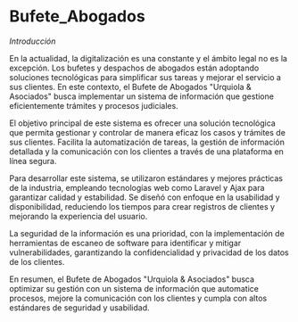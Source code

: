 # Bufete_Abogados
*Introducción*

En la actualidad, la digitalización es una constante y el ámbito legal no es la excepción. Los bufetes y despachos de abogados están adoptando soluciones tecnológicas para simplificar sus tareas y mejorar el servicio a sus clientes. En este contexto, el Bufete de Abogados "Urquiola & Asociados" busca implementar un sistema de información que gestione eficientemente trámites y procesos judiciales.

El objetivo principal de este sistema es ofrecer una solución tecnológica que permita gestionar y controlar de manera eficaz los casos y trámites de sus clientes. Facilita la automatización de tareas, la gestión de información detallada y la comunicación con los clientes a través de una plataforma en línea segura.

Para desarrollar este sistema, se utilizaron estándares y mejores prácticas de la industria, empleando tecnologías web como Laravel y Ajax para garantizar calidad y estabilidad. Se diseñó con enfoque en la usabilidad y disponibilidad, reduciendo los tiempos para crear registros de clientes y mejorando la experiencia del usuario.

La seguridad de la información es una prioridad, con la implementación de herramientas de escaneo de software para identificar y mitigar vulnerabilidades, garantizando la confidencialidad y privacidad de los datos de los clientes.

En resumen, el Bufete de Abogados "Urquiola & Asociados" busca optimizar su gestión con un sistema de información que automatice procesos, mejore la comunicación con los clientes y cumpla con altos estándares de seguridad y usabilidad.

